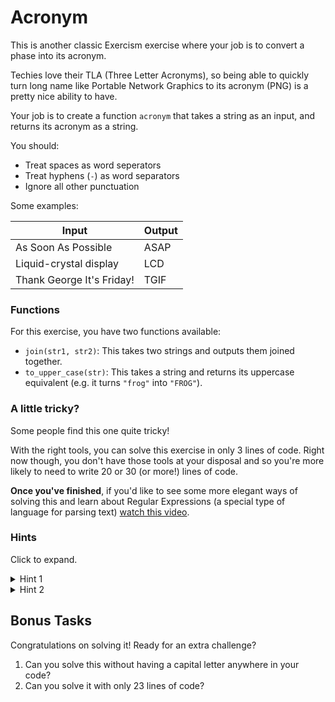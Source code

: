 # Acronym

This is another classic Exercism exercise where your job is to convert a phase into its acronym.

Techies love their TLA (Three Letter Acronyms), so being able to quickly turn long name like Portable Network Graphics to its acronym (PNG) is a pretty nice ability to have.

Your job is to create a function `acronym` that takes a string as an input, and returns its acronym as a string.

You should:

- Treat spaces as word seperators
- Treat hyphens (`-`) as word separators
- Ignore all other punctuation

Some examples:

| Input                     | Output |
| ------------------------- | ------ |
| As Soon As Possible       | ASAP   |
| Liquid-crystal display    | LCD    |
| Thank George It's Friday! | TGIF   |

### Functions

For this exercise, you have two functions available:

- `join(str1, str2)`: This takes two strings and outputs them joined together.
- `to_upper_case(str)`: This takes a string and returns its uppercase equivalent (e.g. it turns `"frog"` into `"FROG"`).

### A little tricky?

Some people find this one quite tricky!

With the right tools, you can solve this exercise in only 3 lines of code. Right now though, you don't have those tools at your disposal and so you're more likely to need to write 20 or 30 (or more!) lines of code.

**Once you've finished**, if you'd like to see some more elegant ways of solving this and learn about Regular Expressions (a special type of language for parsing text) [watch this video](https://www.youtube.com/watch?v=ofzqp4MFHvM&ab_channel=Exercism).

### Hints

Click to expand.

<details>
<summary>Hint 1</summary>

You don't need 26 if/else statements to check whether something is a letter.
How could you use something you learnt in Level 5 to do it a better way?

</details>

<details>
<summary>Hint 2</summary>

`"a"` is not the same as `"A"`. You don't really care about whether a letter is lowercase or uppercase when working out what the acronym is, but you do need to consider case a lot during the exercise.

</details>

## Bonus Tasks

Congratulations on solving it! Ready for an extra challenge?

1. Can you solve this without having a capital letter anywhere in your code?
2. Can you solve it with only 23 lines of code?
